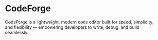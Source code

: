 # CodeForge
CodeForge is a lightweight, modern code editor built for speed, simplicity, and flexibility — empowering developers to write, debug, and build seamlessly.
